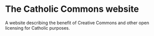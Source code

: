# The Catholic Commons website

A website describing the benefit of Creative Commons and other open licensing for Catholic purposes.